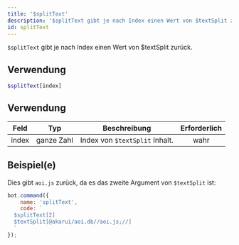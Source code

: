 ```yaml
---
title: '$splitText'
description: '$splitText gibt je nach Index einen Wert von $textSplit zurück.'
id: splitText
---
```


`$splitText` gibt je nach Index einen Wert von $textSplit zurück.

## Verwendung

```php
$splitText[index]
```

## Verwendung

| Feld  | Typ        | Beschreibung                   | Erforderlich |
| ----- | ---------- | ------------------------------ |:------------:|
| index | ganze Zahl | Index von `$textSplit` Inhalt. |     wahr     |

## Beispiel(e)

Dies gibt `aoi.js` zurück, da es das zweite Argument von `$textSplit` ist:

```javascript
bot.command({
    name: 'splitText',
    code: `
  $splitText[2]
  $textSplit[@akarui/aoi.db//aoi.js;//]
  `
});
```